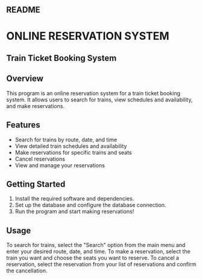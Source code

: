 ## README
# ONLINE RESERVATION SYSTEM
## Train Ticket Booking System

## Overview
This program is an online reservation system for a train ticket booking system. It allows users to search for trains, view schedules and availability, and make reservations.

## Features

- Search for trains by route, date, and time
- View detailed train schedules and availability
- Make reservations for specific trains and seats
- Cancel reservations
- View and manage your reservations

## Getting Started

1. Install the required software and dependencies.
2. Set up the database and configure the database connection.
3. Run the program and start making reservations!

## Usage
To search for trains, select the "Search" option from the main menu and enter your desired route, date, and time. To make a reservation, select the train you want and choose the seats you want to reserve. To cancel a reservation, select the reservation from your list of reservations and confirm the cancellation.

